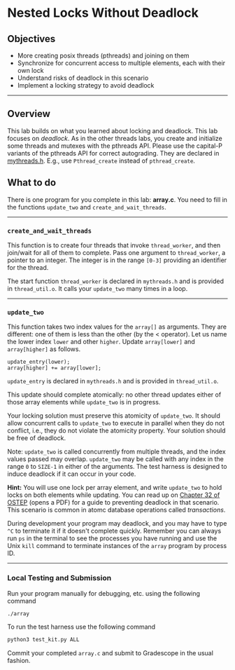 # Nested Locks Without Deadlock

## Objectives

- More creating posix threads (pthreads) and joining on them
- Synchronize for concurrent access to multiple elements, each with their own lock
- Understand risks of deadlock in this scenario
- Implement a locking strategy to avoid deadlock

---



## Overview

This lab builds on what you learned about locking and deadlock.    This
lab focuses on *deadlock*.   As in the other threads labs, you create and initialize some threads and mutexes
with the pthreads API.   Please use the capital-P
variants of the pthreads API
for correct autograding.  They are declared in [mythreads.h](mythreads.h).   E.g., use `Pthread_create` instead of `pthread_create`.

## What to do


There is one program for you complete in this lab: **array.c**. You need to fill
in the functions `update_two` and `create_and_wait_threads`.

---

### `create_and_wait_threads`

This function is to create four threads that invoke `thread_worker`, and then join/wait for all of them to
complete.   Pass one argument to `thread_worker`, a pointer to an integer.   The integer is in the range `[0-3]`
providing an identifier for the thread.    

The start function `thread_worker` is 
declared in `mythreads.h` and is provided in `thread_util.o`.   It calls your `update_two` many times in a loop.  


---

### `update_two`

This function takes two index values for the `array[]` as arguments.   They are different:
one of them is less than the other (by the < operator).   Let us name the lower index `lower` and other `higher`. 
Update `array[lower]` and `array[higher]` as follows. 

```
update_entry(lower);
array[higher] += array[lower];
```

`update_entry` is declared in `mythreads.h` and is provided in `thread_util.o`. 

This update should complete atomically: no other thread updates either of those array elements
while `update_two` is in progress.   

Your locking solution must preserve this atomicity of `update_two`.    It should allow concurrent calls
to `update_two` to execute in parallel when they do not conflict, i.e., they do not violate the atomicity
property.   Your solution should be free of deadlock.  

Note: `update_two` is called concurrently from multiple threads,
and the index values passed may overlap.  `update_two` may be  called with any index in the range `0` to `SIZE-1` in either
of the arguments.   The test harness is designed to induce deadlock if it can occur in your code.

**Hint:** You will use one lock per array element, and write `update_two` to hold locks on both elements
while updating.   You can read up on [Chapter 32 of OSTEP](https://pages.cs.wisc.edu/~remzi/OSTEP/threads-bugs.pdf) (opens a PDF)
for a guide to preventing deadlock in that scenario.   This scenario is common in atomc database
operations called *transactions*.


During development your program may deadlock, and you may have to type `^C` to
terminate it if it doesn't complete quickly.  Remember you can always run `ps`
in the terminal to see the processes you have running and use the Unix `kill`
command to terminate  instances of the `array` program by process ID.

---

### Local Testing and Submission

Run your program manually for debugging, etc. using the following command

```bash
./array
```

To run the test harness use the following command

```bash
python3 test_kit.py ALL
```

Commit your completed `array.c` and submit to Gradescope in the usual fashion.

